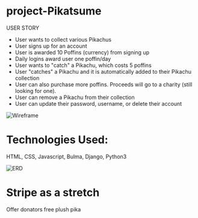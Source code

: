 # project-Pikatsume

USER STORY 
- User wants to collect various Pikachus
- User signs up for an account
- User is awarded 10 Poffins (currency) from signing up
- Daily logins award user one poffin/day
- User wants to "catch" a Pikachu, which costs 5 poffins
- User "catches" a Pikachu and it is automatically added to their Pikachu collection
- User can also purchase more poffins. Proceeds will go to a charity (still looking for one).
- User can remove a Pikachu from their collection
- User can update their password, username, or delete their account

![Wireframe](project-Pikatsume/app_demo.png)


<h1>Technologies Used:</h1>
HTML, CSS, Javascript, Bulma, Django, Python3

![ERD](//project-Pikatsume/ERD.png)

<h1> Stripe as a stretch </h1>
Offer donators free plush pika

